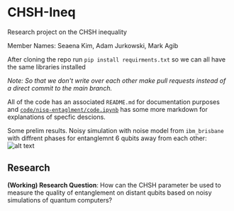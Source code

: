 # CHSH-Ineq
Research project on the CHSH inequality

Member Names: Seaena Kim, Adam Jurkowski, Mark Agib

After cloning the repo run
```pip install requirments.txt```
so we can all have the same libraries installed

*Note: So that we don't write over each other make pull requests instead of a direct commit to the main branch.*

All of the code has an associated `README.md` for documentation purposes and [`code/nisq-entaglment/code.ipynb`](code/nisq-entaglment/code.ipynb) has some more markdown for explanations of specfic descions.

Some prelim results. Noisy simulation with noise model from `ibm_brisbane` with diffrent phases for entanglemnt 6 qubits away from each other:
![alt text](image.png)

## Research
**(Working) Research Question**: How can the CHSH parameter be used to measure the quality of entanglement on distant qubits based on noisy simulations of quantum computers?

